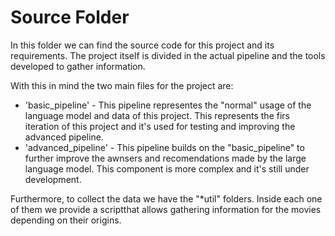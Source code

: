# Source Folder

In this folder we can find the source code for this project and its requirements. 
The project itself is divided in the actual pipeline and the tools developed to gather information. 


With this in mind the two main files for the project are:
- 'basic_pipeline' - This pipeline representes the "normal" usage of the language model and data of this project. This represents the firs iteration of this project and it's used for testing and improving the advanced pipeline.
- 'advanced_pipeline' - This pipeline builds on the "basic_pipeline" to further improve the awnsers and recomendations made by the large language model. This component is more complex and it's still under development.

Furthermore, to collect the data we have the "*util" folders. Inside each one of them we provide a scriptthat allows gathering information for the movies depending on their origins.
